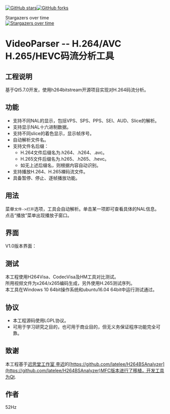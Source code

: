 

[![GitHub stars](https://img.shields.io/github/stars/mayunxi/VideoParser_QT.svg)](https://github.com/mayunxi/VideoParser_QT)[![GitHub forks](https://img.shields.io/github/forks/mayunxi/VideoParser_QT.svg)](https://github.com/mayunxi/VideoParser_QT)

Stargazers over time  
[![Stargazers over time](https://starcharts.herokuapp.com/mayunxi/VideoParser_QT.svg)](https://starcharts.herokuapp.com/mayunxi/VideoParser_QT)




# VideoParser -- H.264/AVC H.265/HEVC码流分析工具

## 工程说明
基于Qt5.7.0开发，使用h264bitstream开源项目实现对H.264码流分析。<br>

## 功能
* 支持不同NAL的显示，包括VPS、SPS、PPS、SEI、AUD、Slice的解析。
* 支持显示NAL十六进制数据。
* 支持不同slice的着色显示，显示帧序号。
* 自动解析文件名。
* 支持文件名后缀：
    * H.264文件后缀名为.h264、.h264、.avc。
    * H.265文件后缀名为.h265、.h265、.hevc。
    * 如无上述后缀名，则根据内容自动识别。
* 支持播放H.264、H.265裸码流文件。
* 具备暂停、停止、逐帧播放功能。

## 用法
菜单`文件->打开`选项，工具会自动解析。单击某一项即可查看具体的NAL信息。<br>
点击“播放”菜单出现播放子窗口。

## 界面
V1.0版本界面：<br>



## 测试
本工程使用H264Visa、CodecVisa及HM工具对比测试。<br>
所用视频文件为x264/x265编码生成，另外使用H.265测试序列。<br>
本工具在Windows 10 64bit操作系统和ubuntu16.04 64bit中运行测试通过。<br>


## 协议

* 本工程源码使用LGPL协议。
* 可用于学习研究之目的，也可用于商业目的，但无义务保证程序功能完全可靠。

## 致谢
本工程基于[迟思堂工作室 李迟](http://www.latelee.org)的[https://github.com/latelee/H264BSAnalyzer](https://github.com/latelee/H264BSAnalyzer)MFC版本进行了移植，开发工具为Qt.

## 作者
52Hz
